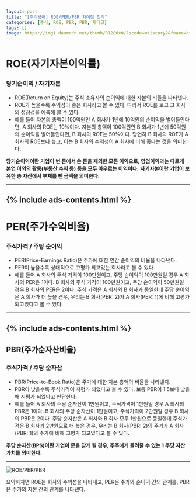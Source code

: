 ```yaml
---
layout: post
title: "[주식용어] ROE/PER/PBR 차이점 정리"
categories: [주식, ROE, PER, PBR, 재테크]
tags: []
image: https://img1.daumcdn.net/thumb/R1280x0/?scode=mtistory2&fname=https%3A%2F%2Fblog.kakaocdn.net%2Fdn%2FBn2hB%2FbtrYaqflkS7%2F2wflEO9o1fkoKyzyI0H4rK%2Fimg.jpg
---
```


# ROE(자기자본이익률)

### 당기순이익 / 자기자본

- ROE(Return on Equity)는 주식 소유자의 순이익에 대한 자본의 비율을 나타낸다.
- ROE가 높을수록 수익성이 좋은 회사라고 볼 수 있다. 따라서 ROE를 보고 그 회사의 성장성을 예측해 볼 수 있다.
- 예를 들어 자본의 총액이 100억원인 A 회사가 1년에 10억원의 순이익을 벌어들인다면, A 회사의 ROE는 10%이다. 자본의 총액이 100억원인 B 회사가 1년에 50억원의 순이익을 벌어들인다면, B 회사의 ROE는 50%이다. 당연히 B 회사의 ROE가 A 회사의 ROE보다 높고, 이는 B 회사의 수익성이 A 회사에 비해 좋다는 것을 의미한다.

__당기순이익이란 기업이 번 돈에서 쓴 돈을 제외한 모든 이익으로, 영업이익과는 다르게 본업 이외의 활동(부동산 수익 등) 등을 모두 아우르는 이익이다.__
__자기자본이란 기업이 보유한 총 자산에서 부채를 뺀 금액을 의미한다.__

---
{% include ads-contents.html %}
---

# PER(주가수익비율)

### 주식가격 / 주당 순이익

- PER(Price-Earnings Ratio)은 주가에 대한 연간 순이익의 비율을 나타낸다.
- PER이 높을수록 상대적으로 고평가 되고있는 회사라고 볼 수 있다.
- 예를 들어 A 회사의 주식 가격이 100만원이고, 주당 순이익이 100만원일 경우 A 회사의 PER은 1이다. B 회사의 주식 가격이 100만원이고, 주당 순이익이 50만원일 경우 B 회사의 PER은 2이다. 주식 가격은 A 회사와 B 회사가 동일한데 주당 순이익은 A 회사가 더 높을 경우, 우리는 B 회사(PER: 2)가 A 회사(PER: 1)에 비해 고평가 되고있다고 볼 수 있다.

---
{% include ads-contents.html %}
---

## PBR(주가순자산비율)

### 주식가격 / 주당 순자산

- PBR(Price-to-Book Ratio)은 주가에 대한 자본 총액의 비율을 나타낸다.
- PBR이 낮을수록 주식가격이 저평가 되었다고 볼 수 있다. 보통 PBR이 1.5보다 낮을 때 저평가 되었다고 판단한다.
- 예를 들어 A 회사의 주당 순자산이 1만원이고, 주식가격이 1만원일 경우 A 회사의 PBR은 1이다. B 회사의 주당 순자산이 1만원이고, 주식가격이 2만원일 경우 B 회사의 PBR은 2이다. 주당 순자산은 A 회사와 B 회사 모두 1만원으로 동일한데 주식가격은 B 회사가 2만원으로 더 높은 경우, 우리는 B 회사(PBR: 2)의 주가가 A 회사(PBR: 1)의 주가에 비해 고평가 되고있다고 볼 수 있다.

__주당 순자산(BPS)이란 기업이 문을 닫게 될 경우, 주주에게 돌려줄 수 있는 1 주당 자산 가치를 의미한다.__

---

![ROE/PER/PBR](https://img1.daumcdn.net/thumb/R1280x0/?scode=mtistory2&fname=https%3A%2F%2Fblog.kakaocdn.net%2Fdn%2FBn2hB%2FbtrYaqflkS7%2F2wflEO9o1fkoKyzyI0H4rK%2Fimg.jpg)

요약하자면 ROE는 회사의 수익성을 나타내고, PER은 주가와 순이익 간의 관계를, PBR은 주가와 자본 간의 관계를 나타낸다.
